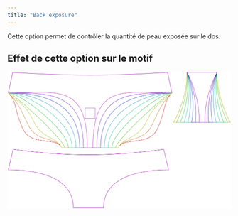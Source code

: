 ```yaml
---
title: "Back exposure"
---
```


Cette option permet de contrôler la quantité de peau exposée sur le dos.

## Effet de cette option sur le motif

![Cette image montre l'effet de cette option en superposant plusieurs variantes qui ont une valeur différente pour cette option](ursula_backexposure_sample.svg "Effet de cette option sur le modèle")
